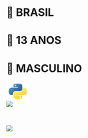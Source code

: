 # 🔹 BRASIL 
# 🔹 13 ANOS
# 🔹 MASCULINO

<img align="center" alt="Rafa-Python" height="50" width="60" src="https://raw.githubusercontent.com/devicons/devicon/master/icons/python/python-original.svg">
‎ 

<div align="LEFT">
  <a href="https://github.com/EduardoHenriqueMarkevicz">
  <img height="150em" src="https://github-readme-stats.vercel.app/api?username=EduardoHenriqueMarkevicz&show_icons=true&theme=github_dark&include_all_commits=true&count_private=true"/>
  
 ‎ 
 <div aligh="right">
  <img height="130em" src="https://github-readme-stats.vercel.app/api/top-langs/?username=EduardoHenriqueMarkevicz&layout=compact&langs_count=7&theme=github_dark"/>
